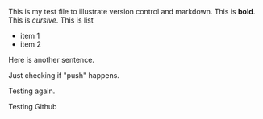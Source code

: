 This is my test file to illustrate version control and markdown. This is **bold**. This is *cursive*. This is list 

 * item 1
 * item 2
 
Here is another sentence.

Just checking if "push" happens.

Testing again.

Testing Github